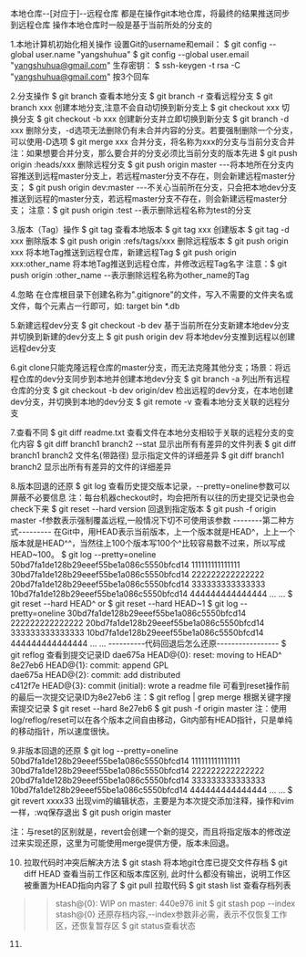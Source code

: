 本地仓库--[对应于]--远程仓库
都是在操作git本地仓库，将最终的结果推送同步到远程仓库
操作本地仓库时一般是基于当前所处的分支的

1.本地计算机初始化相关操作
设置Git的username和email：
$ git config --global user.name "yangshuhua"
$ git config --global user.email "yangshuhua@gmail.com"
生存密钥：
$ ssh-keygen -t rsa -C "yangshuhua@gmail.com"
按3个回车


2.分支操作
$ git branch    查看本地分支
$ git branch -r    查看远程分支
$ git branch xxx    创建本地分支,注意不会自动切换到新分支上
$ git checkout xxx    切换分支
$ git checkout -b xxx    创建新分支并立即切换到新分支
$ git branch -d xxx    删除分支，-d选项无法删除仍有未合并内容的分支。若要强制删除一个分支，可以使用-D选项
$ git merge xxx    合并分支，将名称为xxx的分支与当前分支合并
注：如果想要合并分支，那么要合并的分支必须比当前分支的版本先进
$ git push origin :heads/xxx    删除远程分支
$ git push origin master ---将本地所在分支内容推送到远程master分支上，若远程master分支不存在，则会新建远程master分支；
$ git push origin dev:master ---不关心当前所在分支，只会把本地dev分支推送到远程的master分支，若远程master分支不存在，则会新建远程master分支；
注意：$ git push origin :test --表示删除远程名称为test的分支


3.版本（Tag）操作
$ git tag    查看本地版本
$ git tag xxx    创建版本
$ git tag -d xxx    删除版本
$ git push origin :refs/tags/xxx    删除远程版本
$ git push origin xxx    将本地Tag推送到远程仓库，新建远程Tag
$ git push origin xxx:other_name    将本地Tag推送到远程仓库，并修改远程Tag名字
注意：$ git push origin :other_name --表示删除远程名称为other_name的Tag

4.忽略
在仓库根目录下创建名称为".gitignore"的文件，写入不需要的文件夹名或文件，每个元素占一行即可，如:
target
bin
*.db

5.新建远程dev分支
$ git checkout -b dev   基于当前所在分支新建本地dev分支并切换到新建的dev分支上
$ git push origin dev   将本地dev分支推到远程以创建远程dev分支

6.git clone只能克隆远程仓库的master分支，而无法克隆其他分支；场景：将远程仓库的dev分支同步到本地并创建本地dev分支
$ git branch -a    列出所有远程仓库的分支
$ git checkout -b dev origin/dev    检出远程的dev分支，在本地创建dev分支，并切换到本地的dev分支
$ git remote -v    查看本地分支关联的远程分支

7.查看不同
$ git diff readme.txt    查看文件在本地分支相较于关联的远程分支的变化内容
$ git diff branch1 branch2 --stat    显示出所有有差异的文件列表
$ git diff branch1 branch2 文件名(带路径)    显示指定文件的详细差异
$ git diff branch1 branch2    显示出所有有差异的文件的详细差异

8.版本回退的还原
$ git log    查看历史提交版本记录，--pretty=oneline参数可以屏蔽不必要信息
注：每台机器checkout时，均会把所有以往的历史提交记录也会check下来
$ git reset --hard version    回退到指定版本
$ git push -f origin master    -f参数表示强制覆盖远程,一般情况下切不可使用该参数
--------第二种方式---------
在Git中，用HEAD表示当前版本，上一个版本就是HEAD^，上上一个版本就是HEAD^^，当然往上100个版本写100个^比较容易数不过来，所以写成HEAD~100。
$ git log --pretty=oneline
    50bd7fa1de128b29eeef55be1a086c5550bfcd14 111111111111111
	30bd7fa1de128b29eeef55be1a086c5550bfcd14 222222222222222
	20bd7fa1de128b29eeef55be1a086c5550bfcd14 333333333333333
	10bd7fa1de128b29eeef55be1a086c5550bfcd14 444444444444444
	   ... ...
$ git reset --hard HEAD^
or
$ git reset --hard HEAD~1
$ git log --pretty=oneline
    30bd7fa1de128b29eeef55be1a086c5550bfcd14 222222222222222
	20bd7fa1de128b29eeef55be1a086c5550bfcd14 333333333333333
	10bd7fa1de128b29eeef55be1a086c5550bfcd14 444444444444444
	   ... ...
----------代码回退后怎么还原-----------------
$ git reflog  查看到提交记录ID
	dae675a HEAD@{0}: reset: moving to HEAD^  
	8e27eb6 HEAD@{1}: commit: append GPL  
	dae675a HEAD@{2}: commit: add distributed  
	c412f7e HEAD@{3}: commit (initial): wrote a readme file
可看到reset操作前的最后一次提交记录ID为8e27eb6
注：$ git reflog | grep merge  根据关键字搜索提交记录
$ git reset --hard 8e27eb6
$ git push -f origin master
注：使用log/reflog/reset可以在各个版本之间自由移动，Git内部有HEAD指针，只是单纯的移动指针，所以速度很快。 

9.非版本回退的还原
$ git log --pretty=oneline
	50bd7fa1de128b29eeef55be1a086c5550bfcd14 111111111111111
	30bd7fa1de128b29eeef55be1a086c5550bfcd14 222222222222222
	20bd7fa1de128b29eeef55be1a086c5550bfcd14 333333333333333
	10bd7fa1de128b29eeef55be1a086c5550bfcd14 444444444444444
	   ... ...
$ git revert xxxx33    出现vim的编辑状态，主要是为本次提交添加注释，操作和vim一样，:wq保存退出
$ git push origin master

注：与reset的区别就是，revert会创建一个新的提交，而且将指定版本的修改逆过来实现还原，这里为可能使用merge提供方便，版本未回退。



10. 拉取代码时冲突后解决方法
$ git stash  将本地git仓库已提交文件存档
$ git diff HEAD  查看当前工作区和版本库区别, 此时什么都没有输出，说明工作区被重置为HEAD指向内容了
$ git pull 拉取代码
$ git stash list 查看存档列表
>>stash@{0}: WIP on master: 440e976 init
$ git stash pop --index stash@{0} 还原存档内容,--index参数非必需，表示不仅恢复工作区，还恢复暂存区
$ git status查看状态


11.